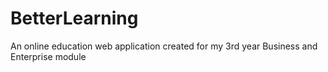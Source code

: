 BetterLearning
==============

An online education web application created for my 3rd year Business and Enterprise module
